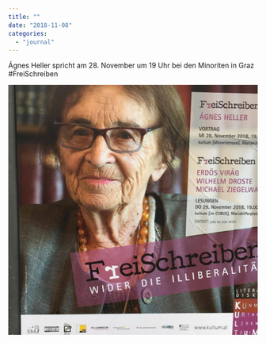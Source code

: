 ```yaml
---
title: ""
date: "2018-11-08"
categories: 
  - "journal"
---
```


Ágnes Heller spricht am 28. November um 19 Uhr bei den Minoriten in Graz #FreiSchreiben

![](images/b75e68f78b.jpg)
